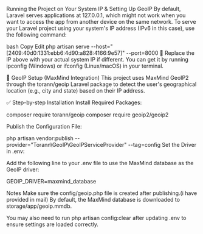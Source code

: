 Running the Project on Your System IP & Setting Up GeoIP
By default, Laravel serves applications at 127.0.0.1, which might not work when you want to access the app from another device on the same network. To serve your Laravel project using your system's IP address (IPv6 in this case), use the following command:

bash
Copy
Edit
php artisan serve --host="[2409:40d0:1331:ebb6:4d90:a828:4166:9e57]" --port=8000
🔁 Replace the IP above with your actual system IP if different. You can get it by running ipconfig (Windows) or ifconfig (Linux/macOS) in your terminal.

📍 GeoIP Setup (MaxMind Integration)
This project uses MaxMind GeoIP2 through the torann/geoip Laravel package to detect the user's geographical location (e.g., city and state) based on their IP address.

✅ Step-by-step Installation
Install Required Packages:

composer require torann/geoip
composer require geoip2/geoip2


Publish the Configuration File:

php artisan vendor:publish --provider="Torann\GeoIP\GeoIPServiceProvider" --tag=config
Set the Driver in .env:

Add the following line to your .env file to use the MaxMind database as the GeoIP driver:

GEOIP_DRIVER=maxmind_database

 Notes
Make sure the config/geoip.php file is created after publishing.(i have provided in mail)
By default, the MaxMind database is downloaded to storage/app/geoip.mmdb.

You may also need to run php artisan config:clear after updating .env to ensure settings are loaded correctly.

